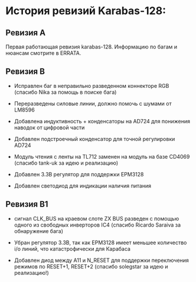 # История ревизий Karabas-128:

## Ревизия A

Первая работающая ревизия karabas-128.
Информацию по багам и нюансам смотрите в ERRATA.


## Ревизия B

- Исправлен баг в неправильно разведенном коннекторе RGB (спасибо Nika за помощь в поиске бага)

- Переразведены силовые линии, должно помочь с шумами от LM8596

- Добавлена индуктивность + конденсаторы на AD724 для понижения наводок от цифровой части

- Добавлен подстроечный конденсатор для точной регулировки AD724

- Модуль чтения с ленты на TL712 заменен на модуль на базе CD4069 (спасибо tank-uk за идею и реализацию)

- Добавлен 3.3В регулятор для поддержки EPM3128

- Добавлен светодиод для индикации наличия питания


## Ревизия B1

- сигнал CLK_BUS на краевом слоте ZX BUS разведен с помощью одного из свободных инверторов IC4 (спасибо Ricardo Saraiva за обнаружение бага)

- Убран регулятор 3.3В, так как EPM3128 имеет меньшее количество i/o линий, что катастрофически для Карабаса

- Добавлен диод между A11 и N_RESET для поддержки переключения режимов по RESET+1, RESET+2 (спасибо solegstar за идею и реализацию!)

